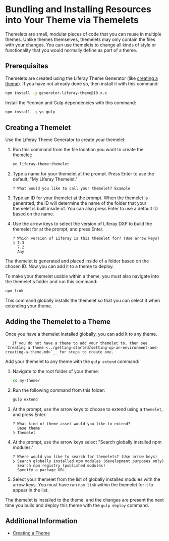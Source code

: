 # Bundling and Installing Resources into Your Theme via Themelets

Themelets are small, modular pieces of code that you can reuse in multiple themes. Unlike themes themselves, themelets may only contain the files with your changes. You can use themelets to change all kinds of style or functionality that you would normally define as part of a theme.

## Prerequisites

Themelets are created using the Liferay Theme Generator (like [creating a theme](../getting-started/setting-up-an-environment-and-creating-a-theme.md)). If you have not already done so, then install it with this command:

```bash
npm install -g generator-liferay-theme@10.x.x
```

Install the Yeoman and Gulp dependencies with this command:

```bash
npm install -g yo gulp
```

## Creating a Themelet

Use the Liferay Theme Generator to create your themelet:

1. Run this command from the file location you want to create the themelet:

    ```bash
    yo liferay-theme:themelet
    ```

1. Type a name for your themelet at the prompt. Press Enter to use the default, "My Liferay Themelet."

    ```
    ? What would you like to call your themelet? Example
    ```

1. Type an ID for your themelet at the prompt. When the themelet is generated, the ID will determine the name of the folder that your themelet is built inside of. You can also press Enter to use a default ID based on the name.

1. Use the arrow keys to select the version of Liferay DXP to build the themelet for at the prompt, and press Enter. 

    ```
    ? Which version of Liferay is this themelet for? (Use arrow keys)
    ❯ 7.3 
      7.2 
      Any 
    ```

The themelet is generated and placed inside of a folder based on the chosen ID. Now you can add it to a theme to deploy.

To make your themelet usable within a theme, you must also navigate into the themelet's folder and run this command:

```bash
npm link
```

This command globally installs the themelet so that you can select it when extending your theme.

## Adding the Themelet to a Theme

Once you have a themelet installed globally, you can add it to any theme.

```note::
   If you do not have a theme to add your themelet to, then see `Creating a Theme <../getting-started/setting-up-an-environment-and-creating-a-theme.md>`__ for steps to create one.
```

Add your themelet to any theme with the `gulp extend` command:

1. Navigate to the root folder of your theme:

    ```bash
    cd my-theme/
    ```

1. Run the following command from this folder:

    ```bash
    gulp extend
    ```

1. At the prompt, use the arrow keys to choose to extend using a `Themelet`, and press Enter.

    ```
    ? What kind of theme asset would you like to extend? 
      Base theme 
    ❯ Themelet 
    ```

1. At the prompt, use the arrow keys select "Search globally installed npm modules."

    ```
    ? Where would you like to search for themelets? (Use arrow keys)
    ❯ Search globally installed npm modules (development purposes only)
      Search npm registry (published modules)
      Specify a package URL
    ```

1. Select your themelet from the list of globally installed modules with the arrow keys. You must have run `npm link` within the themelet for it to appear in the list.

The themelet is installed to the theme, and the changes are present the next time you build and deploy this theme with the `gulp deploy` command.

## Additional Information

* [Creating a Theme](../getting-started/setting-up-an-environment-and-creating-a-theme.md)
